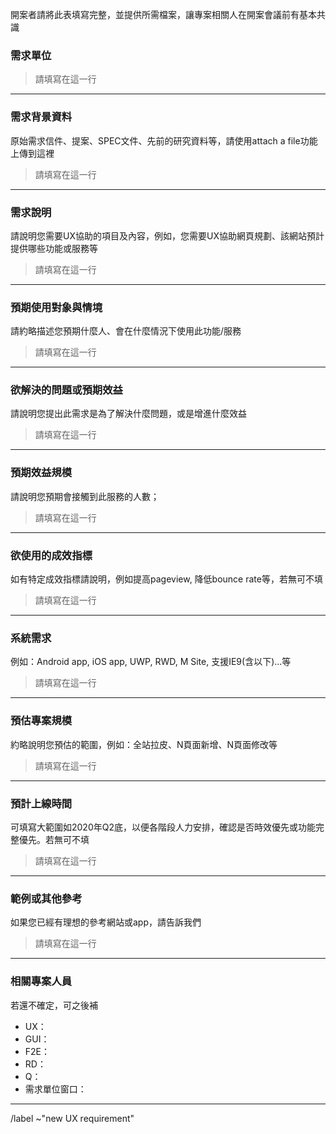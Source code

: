開案者請將此表填寫完整，並提供所需檔案，讓專案相關人在開案會議前有基本共識

### 需求單位 
> 請填寫在這一行
***

### 需求背景資料
原始需求信件、提案、SPEC文件、先前的研究資料等，請使用attach a file功能上傳到這裡
> 請填寫在這一行
***

### 需求說明
請說明您需要UX協助的項目及內容，例如，您需要UX協助網頁規劃、該網站預計提供哪些功能或服務等
> 請填寫在這一行
***

### 預期使用對象與情境 
請約略描述您預期什麼人、會在什麼情況下使用此功能/服務
> 請填寫在這一行
***

### 欲解決的問題或預期效益
請說明您提出此需求是為了解決什麼問題，或是增進什麼效益
> 請填寫在這一行
***

### 預期效益規模
請說明您預期會接觸到此服務的人數；
> 請填寫在這一行
***

### 欲使用的成效指標
如有特定成效指標請說明，例如提高pageview, 降低bounce rate等，若無可不填
> 請填寫在這一行
***

### 系統需求
例如：Android app, iOS app, UWP, RWD, M Site, 支援IE9(含以下)...等
> 請填寫在這一行
***

### 預估專案規模
約略說明您預估的範圍，例如：全站拉皮、N頁面新增、N頁面修改等
> 請填寫在這一行
***

### 預計上線時間
可填寫大範圍如2020年Q2底，以便各階段人力安排，確認是否時效優先或功能完整優先。若無可不填
> 請填寫在這一行
***

### 範例或其他參考 
如果您已經有理想的參考網站或app，請告訴我們
> 請填寫在這一行
***

### 相關專案人員 
若還不確定，可之後補
- UX：
- GUI：
- F2E：
- RD：
- Q：
- 需求單位窗口：
***
/label ~"new UX requirement"